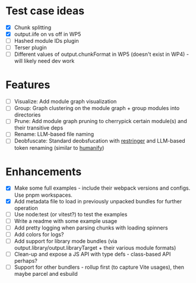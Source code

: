 # Test case ideas

- [x] Chunk splitting
- [x] output.iife on vs off in WP5
- [ ] Hashed module IDs plugin
- [ ] Terser plugin
- [ ] Different values of output.chunkFormat in WP5 (doesn't exist in WP4) - will likely need dev work

# Features

- [ ] Visualize: Add module graph visualization
- [ ] Group: Graph clustering on the module graph + group modules into directories
- [ ] Prune: Add module graph pruning to cherrypick certain module(s) and their transitive deps
- [ ] Rename: LLM-based file naming
- [ ] Deobfuscate: Standard deobsfucation with [restringer](https://github.com/PerimeterX/restringer) and LLM-based token renaming (similar to [humanify](https://github.com/jehna/humanify))

# Enhancements

- [x] Make some full examples - include their webpack versions and configs. Use pnpm workspaces.
- [x] Add metadata file to load in previously unpacked bundles for further operation
- [ ] Use node:test (or vitest?) to test the examples
- [ ] Write a readme with some example usage
- [ ] Add pretty logging when parsing chunks with loading spinners
- [ ] Add colors for logs?
- [ ] Add support for library mode bundles (via output.library/output.libraryTarget + their various module formats)
- [ ] Clean-up and expose a JS API with type defs - class-based API perhaps?
- [ ] Support for other bundlers - rollup first (to capture Vite usages), then maybe parcel and esbuild
